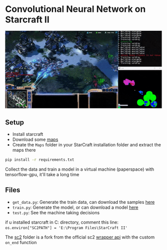# Convolutional Neural Network on Starcraft II

![AI vs hard bot](AI-vs-HardBot.gif)

## Setup

- Install starcraft
- Download some [maps](https://github.com/Blizzard/s2client-proto#map-packs)
- Create the `Maps` folder in your StarCraft installation folder and extract the maps there
```sh
pip install -r requirements.txt
```

Collect the data and train a model in a virtual machine (paperspace) with tensorflow-gpu, it'll take a long time

## Files

- `get_data.py`: Generate the train data, can download the samples [here](https://drive.google.com/file/d/1cO0BmbUhE2HsUC5ttQrLQC_wLTdCn2-u/view)
- `train.py`: Generate the model, or can download a model [here](https://drive.google.com/file/d/10lj3vo3nsEMhJayD-K-JFM8t-3BQYmWV/view)
- `test.py`: See the machine taking decisions

if u installed starcraft in C: directory, comment this line:
`os.environ["SC2PATH"] = 'E:\Program Files\StarCraft II'`

The [sc2](https://github.com/daniel-kukiela/python-sc2) folder is a fork from the official sc2 [wrapper api](https://github.com/Dentosal/python-sc2) with the custom `on_end` function
